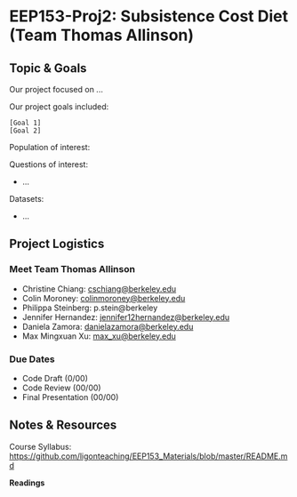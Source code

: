 # EEP153-Proj2: Subsistence Cost Diet (Team Thomas Allinson)

## Topic & Goals

Our project focused on ...

Our project goals included:

```
[Goal 1]
[Goal 2]
```
Population of interest: 

Questions of interest:

- ...

Datasets:

- ...

## Project Logistics
### Meet Team Thomas Allinson
- Christine Chiang: cschiang@berkeley.edu  
- Colin Moroney: colinmoroney@berkeley.edu
- Philippa Steinberg: p.stein@berkeley
- Jennifer Hernandez: jennifer12hernandez@berkeley.edu 
- Daniela Zamora: danielazamora@berkeley.edu
- Max Mingxuan Xu: max_xu@berkeley.edu

### Due Dates
- Code Draft (0/00)
- Code Review (00/00)
- Final Presentation (00/00)

## Notes & Resources
Course Syllabus: https://github.com/ligonteaching/EEP153_Materials/blob/master/README.md

**Readings**
